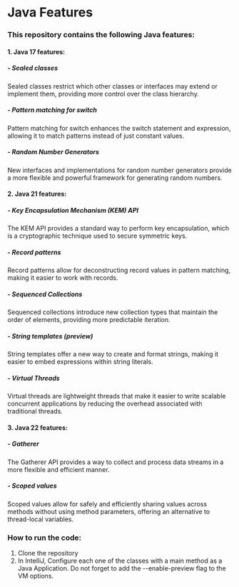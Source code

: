# Java Features

### This repository contains the following Java features:

#### 1. Java 17 features:
##### - Sealed classes
Sealed classes restrict which other classes or interfaces may extend or implement them, providing more control over the class hierarchy.

##### - Pattern matching for switch
Pattern matching for switch enhances the switch statement and expression, allowing it to match patterns instead of just constant values.

##### - Random Number Generators
New interfaces and implementations for random number generators provide a more flexible and powerful framework for generating random numbers.

#### 2. Java 21 features:
##### - Key Encapsulation Mechanism (KEM) API
The KEM API provides a standard way to perform key encapsulation, which is a cryptographic technique used to secure symmetric keys.

##### - Record patterns
Record patterns allow for deconstructing record values in pattern matching, making it easier to work with records.

##### - Sequenced Collections
Sequenced collections introduce new collection types that maintain the order of elements, providing more predictable iteration.

##### - String templates (preview)
String templates offer a new way to create and format strings, making it easier to embed expressions within string literals.

##### - Virtual Threads
Virtual threads are lightweight threads that make it easier to write scalable concurrent applications by reducing the overhead associated with traditional threads.

#### 3. Java 22 features:
##### - Gatherer
The Gatherer API provides a way to collect and process data streams in a more flexible and efficient manner.

##### - Scoped values
Scoped values allow for safely and efficiently sharing values across methods without using method parameters, offering an alternative to thread-local variables.


### How to run the code:
1. Clone the repository
2. In IntelliJ, Configure each one of the classes with a main method as a Java Application. 
   Do not forget to add the --enable-preview flag to the VM options.

